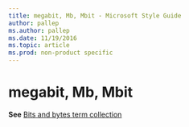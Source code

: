 ```yaml
---
title: megabit, Mb, Mbit - Microsoft Style Guide
author: pallep
ms.author: pallep
ms.date: 11/19/2016
ms.topic: article
ms.prod: non-product specific
---
```


# megabit, Mb, Mbit

**See** [Bits and bytes term collection](/style-guide/a-z-word-list-term-collections/term-collections/bits-bytes-terms)
